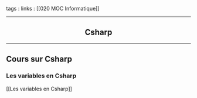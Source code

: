 tags : 
links : [[020 MOC Informatique]]

****

<h2 style="text-align: center;"> Csharp </h2>

****


## Cours sur Csharp

### Les variables en Csharp
[[Les variables en Csharp]]

